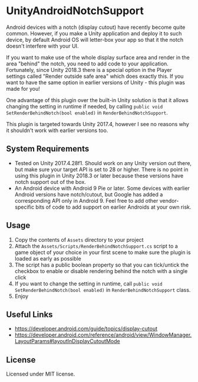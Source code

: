 # UnityAndroidNotchSupport
Android devices with a notch (display cutout) have recently become quite common. However, if you make a Unity application and deploy it to such device, by default Android OS will letter-box your app so that it the notch doesn't interfere with your UI.

If you want to make use of the whole display surface area and render in the area "behind" the notch, you need to add code to your application. Fortunately, since Unity 2018.3 there is a special option in the Player settings called "Render outside safe area" which does exactly this. If you want to have the same option in earlier versions of Unity - this plugin was made for you!

One advantage of this plugin over the built-in Unity solution is that it allows changing the setting in runtime if needed, by calling `public void SetRenderBehindNotch(bool enabled)` in `RenderBehindNotchSupport`.

This plugin is targeted towards Unity 2017.4, however I see no reasons why it shouldn't work with earlier versions too.

## System Requirements
-	Tested on Unity 2017.4.28f1. Should work on any Unity version out there, but make sure your target API is set to 28 or higher. There is no point in using this plugin in Unity 2018.3 or later because these versions have notch support out of the box.
-	An Android device with Android 9 Pie or later. Some devices with earlier Android versions have notch/cutout, but Google has added a corresponding API only in Android 9. Feel free to add other vendor-specific bits of code to add support on earlier Androids at your own risk.

## Usage
1.	Copy the contents of `Assets` directory to your project
2.	Attach the `Assets/Scripts/RenderBehindNotchSupport.cs` script to a game object of your choice in your first scene to make sure the plugin is loaded as early as possible
3.	The script has a public boolean property so that you can tick/untick the checkbox to enable or disable rendering behind the notch with a single click
4.	If you want to change the setting in runtime, call `public void SetRenderBehindNotch(bool enabled)` in `RenderBehindNotchSupport` class.
5.	Enjoy

## Useful Links
-	https://developer.android.com/guide/topics/display-cutout
-	https://developer.android.com/reference/android/view/WindowManager.LayoutParams#layoutInDisplayCutoutMode

## License
Licensed under MIT license.
